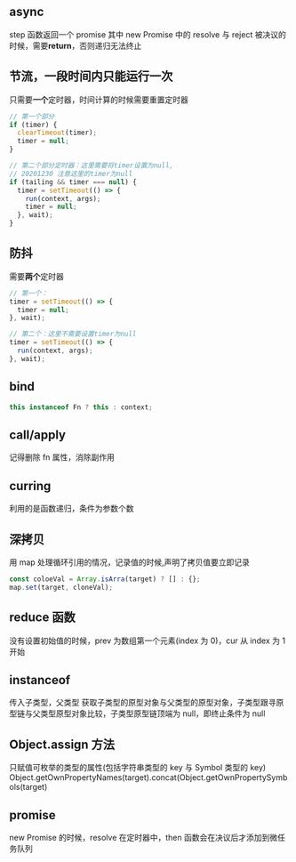 <!-- @format -->

## async

step 函数返回一个 promise
其中 new Promise 中的 resolve 与 reject 被决议的时候，需要**return**，否则递归无法终止

## 节流，一段时间内只能运行一次

只需要**一个**定时器，时间计算的时候需要重置定时器

```javascript
// 第一个部分
if (timer) {
  clearTimeout(timer);
  timer = null;
}
```

```javascript
// 第二个部分定时器：这里需要将timer设置为null,
// 20201230 注意这里的timer为null
if (tailing && timer === null) {
  timer = setTimeout(() => {
    run(context, args);
    timer = null;
  }, wait);
}
```

## 防抖

需要**两个**定时器

```javascript
// 第一个：
timer = setTimeout(() => {
  timer = null;
}, wait);
```

```javascript
// 第二个：这里不需要设置timer为null
timer = setTimeout(() => {
  run(context, args);
}, wait);
```

## bind

```javascript
this instanceof Fn ? this : context;
```

## call/apply

记得删除 fn 属性，消除副作用

## curring

利用的是函数递归，条件为参数个数

## 深拷贝

用 map 处理循环引用的情况，记录值的时候,声明了拷贝值要立即记录

```javascript
const coloeVal = Array.isArra(target) ? [] : {};
map.set(target, cloneVal);
```

## reduce 函数

没有设置初始值的时候，prev 为数组第一个元素(index 为 0)，cur 从 index 为 1 开始

## instanceof

传入子类型，父类型
获取子类型的原型对象与父类型的原型对象，子类型跟寻原型链与父类型原型对象比较，子类型原型链顶端为 null，即终止条件为 null

## Object.assign 方法

只赋值可枚举的类型的属性(包括字符串类型的 key 与 Symbol 类型的 key)
Object.getOwnPropertyNames(target).concat(Object.getOwnPropertySymbols(target)

## promise

new Promise 的时候，resolve 在定时器中，then 函数会在决议后才添加到微任务队列
